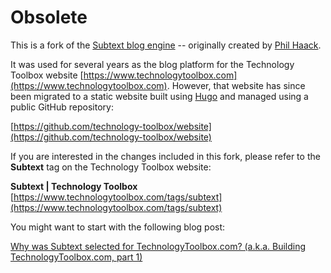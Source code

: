 # Obsolete

This is a fork of the [Subtext blog engine](https://github.com/haacked/Subtext)
-- originally created by [Phil Haack](https://github.com/haacked).

It was used for several years as the blog platform for the Technology Toolbox
website [https://www.technologytoolbox.com](https://www.technologytoolbox.com).
However, that website has since been migrated to a static website built using
[Hugo](https://gohugo.io) and managed using a public GitHub repository:

[https://github.com/technology-toolbox/website](https://github.com/technology-toolbox/website)

If you are interested in the changes included in this fork, please refer to the
**Subtext** tag on the Technology Toolbox website:

**Subtext | Technology Toolbox** \
[https://www.technologytoolbox.com/tags/subtext](https://www.technologytoolbox.com/tags/subtext)

You might want to start with the following blog post:

[Why was Subtext selected for TechnologyToolbox.com? (a.k.a. Building TechnologyToolbox.com, part 1)](https://www.technologytoolbox.com/blog/jjameson/2011/10/27/building-technologytoolbox-com-part-1/)
